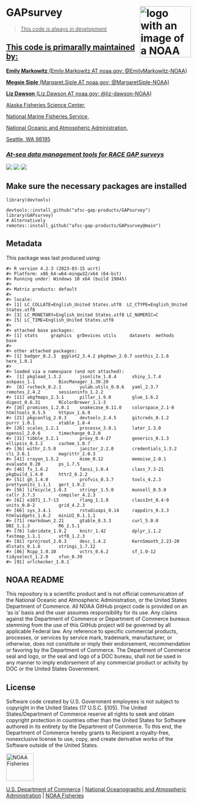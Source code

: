 <!-- README.md is generated from README.Rmd. Please edit that file -->

# GAPsurvey <a href={https://afsc-gap-products.github.io/GAPsurvey}><img src="man/figures/logo.png" align="right" width=139 height=139 alt="logo with an image of a NOAA Fisheries report" />

> This code is always in development

## This code is primarally maintained by:

**Emily Markowitz** (Emily.Markowitz AT noaa.gov; @EmilyMarkowitz-NOAA)

**Megsie Siple** (Margaret.Siple AT noaa.gov; @MargaretSiple-NOAA)

**Liz Dawson** (Liz.Dawson AT noaa.gov; @liz-dawson-NOAA)

Alaska Fisheries Science Center,

National Marine Fisheries Service,

National Oceanic and Atmospheric Administration,

Seattle, WA 98195

### *At-sea data management tools for RACE GAP surveys*

[![](https://img.shields.io/badge/devel%20version-2023.04.01-blue.svg)](https://github.com/afsc-gap-products/GAPsurvey)
[![](https://img.shields.io/badge/lifecycle-maturing-blue.svg)](https://lifecycle.r-lib.org/articles/stages.html#maturing)
[![](https://img.shields.io/github/last-commit/afsc-gap-products/GAPsurvey.svg)](https://github.com/afsc-gap-products/GAPsurvey/commits/main)

## Make sure the necessary packages are installed

    library(devtools)

    devtools::install_github("afsc-gap-products/GAPsurvey")
    library(GAPsurvey)
    # Alternatively
    remotes::install_github("afsc-gap-products/GAPsurvey@main")

## Metadata

This package was last produced using:

    #> R version 4.2.3 (2023-03-15 ucrt)
    #> Platform: x86_64-w64-mingw32/x64 (64-bit)
    #> Running under: Windows 10 x64 (build 19045)
    #> 
    #> Matrix products: default
    #> 
    #> locale:
    #> [1] LC_COLLATE=English_United States.utf8  LC_CTYPE=English_United States.utf8   
    #> [3] LC_MONETARY=English_United States.utf8 LC_NUMERIC=C                          
    #> [5] LC_TIME=English_United States.utf8    
    #> 
    #> attached base packages:
    #> [1] stats     graphics  grDevices utils     datasets  methods   base     
    #> 
    #> other attached packages:
    #> [1] badger_0.2.3  ggplot2_3.4.2 pkgdown_2.0.7 usethis_2.1.6 here_1.0.1   
    #> 
    #> loaded via a namespace (and not attached):
    #>  [1] pkgload_1.3.2       jsonlite_1.8.4      shiny_1.7.4         askpass_1.1         BiocManager_1.30.20
    #>  [6] rvcheck_0.2.1       yulab.utils_0.0.6   yaml_2.3.7          remotes_2.4.2       sessioninfo_1.2.2  
    #> [11] akgfmaps_2.3.1      pillar_1.9.0        glue_1.6.2          digest_0.6.31       RColorBrewer_1.1-3 
    #> [16] promises_1.2.0.1    snakecase_0.11.0    colorspace_2.1-0    htmltools_0.5.5     httpuv_1.6.9       
    #> [21] pkgconfig_2.0.3     devtools_2.4.5      gitcreds_0.1.2      purrr_1.0.1         xtable_1.8-4       
    #> [26] scales_1.2.1        processx_3.8.1      later_1.3.0         openssl_2.0.6       timechange_0.2.0   
    #> [31] tibble_3.2.1        proxy_0.4-27        generics_0.1.3      ellipsis_0.3.2      cachem_1.0.7       
    #> [36] withr_2.5.0         janitor_2.2.0       credentials_1.3.2   cli_3.6.1           magrittr_2.0.3     
    #> [41] crayon_1.5.2        mime_0.12           memoise_2.0.1       evaluate_0.20       ps_1.7.5           
    #> [46] fs_1.6.2            fansi_1.0.4         class_7.3-21        pkgbuild_1.4.0      httr2_0.2.2        
    #> [51] gh_1.4.0            profvis_0.3.7       tools_4.2.3         prettyunits_1.1.1   gert_1.9.2         
    #> [56] lifecycle_1.0.3     stringr_1.5.0       munsell_0.5.0       callr_3.7.3         compiler_4.2.3     
    #> [61] e1071_1.7-13        rlang_1.1.0         classInt_0.4-9      units_0.8-2         grid_4.2.3         
    #> [66] sys_3.4.1           rstudioapi_0.14     rappdirs_0.3.3      htmlwidgets_1.6.2   miniUI_0.1.1.1     
    #> [71] rmarkdown_2.21      gtable_0.3.3        curl_5.0.0          DBI_1.1.3           R6_2.5.1           
    #> [76] lubridate_1.9.2     knitr_1.42          dplyr_1.1.2         fastmap_1.1.1       utf8_1.2.3         
    #> [81] rprojroot_2.0.3     desc_1.4.2          KernSmooth_2.23-20  dlstats_0.1.6       stringi_1.7.12     
    #> [86] Rcpp_1.0.10         vctrs_0.6.2         sf_1.0-12           tidyselect_1.2.0    xfun_0.39          
    #> [91] urlchecker_1.0.1

## NOAA README

This repository is a scientific product and is not official
communication of the National Oceanic and Atmospheric Administration, or
the United States Department of Commerce. All NOAA GitHub project code
is provided on an ‘as is’ basis and the user assumes responsibility for
its use. Any claims against the Department of Commerce or Department of
Commerce bureaus stemming from the use of this GitHub project will be
governed by all applicable Federal law. Any reference to specific
commercial products, processes, or services by service mark, trademark,
manufacturer, or otherwise, does not constitute or imply their
endorsement, recommendation or favoring by the Department of Commerce.
The Department of Commerce seal and logo, or the seal and logo of a DOC
bureau, shall not be used in any manner to imply endorsement of any
commercial product or activity by DOC or the United States Government.

## License

Software code created by U.S. Government employees is not subject to
copyright in the United States (17 U.S.C. §105). The United
States/Department of Commerce reserve all rights to seek and obtain
copyright protection in countries other than the United States for
Software authored in its entirety by the Department of Commerce. To this
end, the Department of Commerce hereby grants to Recipient a
royalty-free, nonexclusive license to use, copy, and create derivative
works of the Software outside of the United States.

<img src="https://raw.githubusercontent.com/nmfs-general-modeling-tools/nmfspalette/main/man/figures/noaa-fisheries-rgb-2line-horizontal-small.png" height="75" alt="NOAA Fisheries">

[U.S. Department of Commerce](https://www.commerce.gov/) | [National
Oceanographic and Atmospheric Administration](https://www.noaa.gov) |
[NOAA Fisheries](https://www.fisheries.noaa.gov/)
